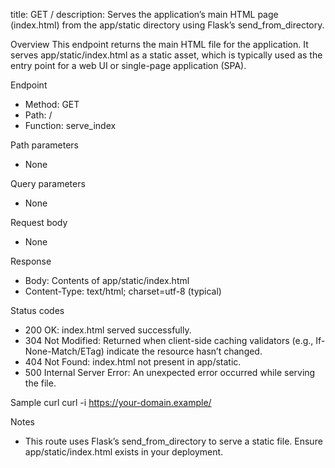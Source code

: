 title: GET /
description: Serves the application’s main HTML page (index.html) from the app/static directory using Flask’s send_from_directory.

Overview
This endpoint returns the main HTML file for the application. It serves app/static/index.html as a static asset, which is typically used as the entry point for a web UI or single-page application (SPA).

Endpoint
- Method: GET
- Path: /
- Function: serve_index

Path parameters
- None

Query parameters
- None

Request body
- None

Response
- Body: Contents of app/static/index.html
- Content-Type: text/html; charset=utf-8 (typical)

Status codes
- 200 OK: index.html served successfully.
- 304 Not Modified: Returned when client-side caching validators (e.g., If-None-Match/ETag) indicate the resource hasn’t changed.
- 404 Not Found: index.html not present in app/static.
- 500 Internal Server Error: An unexpected error occurred while serving the file.

Sample curl
    curl -i https://your-domain.example/

Notes
- This route uses Flask’s send_from_directory to serve a static file. Ensure app/static/index.html exists in your deployment.